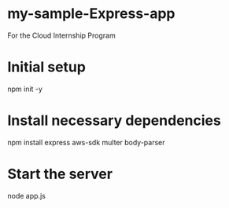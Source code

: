 # my-sample-Express-app
For the Cloud Internship Program

# Initial setup
npm init -y
# Install necessary dependencies
npm install express aws-sdk multer body-parser

# Start the server
node app.js
